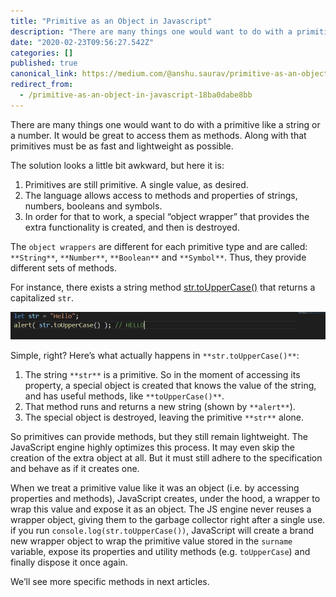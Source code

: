 ```yaml
---
title: "Primitive as an Object in Javascript"
description: "There are many things one would want to do with a primitive like a string or a number. It would be great to access them as methods. Along…"
date: "2020-02-23T09:56:27.542Z"
categories: []
published: true
canonical_link: https://medium.com/@anshu.saurav/primitive-as-an-object-in-javascript-18ba0dabe8bb
redirect_from:
  - /primitive-as-an-object-in-javascript-18ba0dabe8bb
---
```


There are many things one would want to do with a primitive like a string or a number. It would be great to access them as methods. Along with that primitives must be as fast and lightweight as possible.

The solution looks a little bit awkward, but here it is:

1.  Primitives are still primitive. A single value, as desired.
2.  The language allows access to methods and properties of strings, numbers, booleans and symbols.
3.  In order for that to work, a special “object wrapper” that provides the extra functionality is created, and then is destroyed.

The `object wrappers` are different for each primitive type and are called: `**String**`, `**Number**`, `**Boolean**` and `**Symbol**`. Thus, they provide different sets of methods.

For instance, there exists a string method [str.toUpperCase()](https://developer.mozilla.org/en/docs/Web/JavaScript/Reference/Global_Objects/String/toUpperCase) that returns a capitalized `str`.

![](./asset-1.jpeg)

Simple, right? Here’s what actually happens in `**str.toUpperCase()**`:

1.  The string `**str**` is a primitive. So in the moment of accessing its property, a special object is created that knows the value of the string, and has useful methods, like `**toUpperCase()**`.
2.  That method runs and returns a new string (shown by `**alert**`).
3.  The special object is destroyed, leaving the primitive `**str**` alone.

So primitives can provide methods, but they still remain lightweight. The JavaScript engine highly optimizes this process. It may even skip the creation of the extra object at all. But it must still adhere to the specification and behave as if it creates one.

When we treat a primitive value like it was an object (i.e. by accessing properties and methods), JavaScript creates, under the hood, a wrapper to wrap this value and expose it as an object. The JS engine never reuses a wrapper object, giving them to the garbage collector right after a single use. if you run `console.log(str.toUpperCase())`, JavaScript will create a brand new wrapper object to wrap the primitive value stored in the `surname` variable, expose its properties and utility methods (e.g. `toUpperCase`) and finally dispose it once again.

We’ll see more specific methods in next articles.
